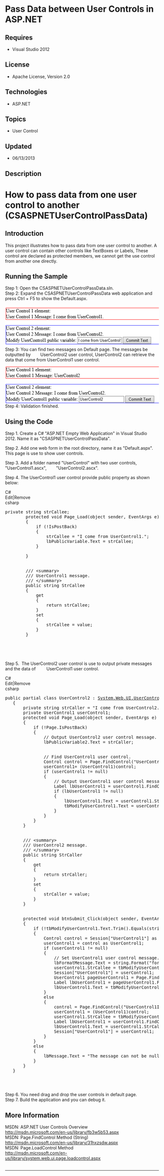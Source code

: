 # Pass Data between User Controls in ASP.NET
## Requires
- Visual Studio 2012
## License
- Apache License, Version 2.0
## Technologies
- ASP.NET
## Topics
- User Control
## Updated
- 06/13/2013
## Description

<h1>How to pass data from one user control to another (CSASPNETUserControlPassData)</h1>
<h2>Introduction</h2>
<p class="MsoNormal">This project illustrates how to pass data from one user control to another. A user control can contain other controls like TextBoxes or Labels, These control are declared as protected members, we cannot get the use control from another
 one directly.</p>
<h2>Running the Sample</h2>
<p class="MsoNormal">Step 1: Open the CSASPNETUserControlPassData.sln.<br>
Step 2: Expand the CSASPNETUserControlPassData web application and press Ctrl &#43; F5 to show the Default.aspx.</p>
<p class="MsoNormal"><span style=""><img src="84702-image.png" alt="" width="532" height="135" align="middle">
</span><br>
Step 3: You can find two messages on Default page. The messages be outputted by<span style="">&nbsp;&nbsp;&nbsp;&nbsp;&nbsp;&nbsp;&nbsp;
</span>UserControl2 user control, UserControl2 can retrieve the data that come from UserControl1 user control.</p>
<p class="MsoNormal"><span style=""><img src="84703-image.png" alt="" width="521" height="120" align="middle">
</span><br>
Step 4: Validation finished.</p>
<h2>Using the Code</h2>
<p class="MsoNormal">Step 1. Create a C# &quot;ASP.NET Empty Web Application&quot; in Visual Studio 2012. Name it as &quot;CSASPNETUserControlPassData&quot;.</p>
<p class="MsoNormal">Step 2. Add one web form in the root directory, name it as &quot;Default.aspx&quot;. This page is use to show user controls.</p>
<p class="MsoNormal">Step 3. Add a folder named &quot;UserControl&quot; with two user controls, &quot;UserControl1.ascx&quot;,<span style="">&nbsp;&nbsp;&nbsp;&nbsp;&nbsp;&nbsp;&nbsp;
</span>&quot;UserControl2.ascx&quot;.</p>
<p class="MsoNormal">Step 4. The UserControl1 user control provide public property as shown below:</p>
<div class="scriptcode">
<div class="pluginEditHolder" pluginCommand="mceScriptCode">
<div class="title"><span>C#</span></div>
<div class="pluginLinkHolder"><span class="pluginEditHolderLink">Edit</span>|<span class="pluginRemoveHolderLink">Remove</span>
</div>
<span class="hidden">csharp</span>

<pre id="codePreview" class="csharp">
private string strCallee;
&nbsp;&nbsp;&nbsp;&nbsp;&nbsp;&nbsp;&nbsp; protected void Page_Load(object sender, EventArgs e)
&nbsp;&nbsp;&nbsp;&nbsp;&nbsp;&nbsp;&nbsp; {
&nbsp;&nbsp;&nbsp;&nbsp;&nbsp;&nbsp;&nbsp;&nbsp;&nbsp;&nbsp;&nbsp; if (!IsPostBack)
&nbsp;&nbsp;&nbsp;&nbsp;&nbsp;&nbsp;&nbsp;&nbsp;&nbsp;&nbsp;&nbsp; {
&nbsp;&nbsp;&nbsp;&nbsp;&nbsp;&nbsp;&nbsp;&nbsp;&nbsp;&nbsp;&nbsp;&nbsp;&nbsp;&nbsp;&nbsp; strCallee = &quot;I come from UserControl1.&quot;;
&nbsp;&nbsp;&nbsp;&nbsp;&nbsp;&nbsp;&nbsp;&nbsp;&nbsp;&nbsp;&nbsp;&nbsp;&nbsp;&nbsp;&nbsp; lbPublicVariable.Text = strCallee;
&nbsp;&nbsp;&nbsp;&nbsp;&nbsp;&nbsp;&nbsp;&nbsp;&nbsp;&nbsp;&nbsp; }
&nbsp;&nbsp;&nbsp;&nbsp;&nbsp;&nbsp;&nbsp;&nbsp;&nbsp;&nbsp;&nbsp; 
&nbsp;&nbsp;&nbsp;&nbsp;&nbsp;&nbsp;&nbsp;&nbsp;}


&nbsp;&nbsp;&nbsp;&nbsp;&nbsp;&nbsp;&nbsp; /// &lt;summary&gt;
&nbsp;&nbsp;&nbsp;&nbsp;&nbsp;&nbsp;&nbsp; /// UserControl1 message.
&nbsp;&nbsp;&nbsp;&nbsp;&nbsp;&nbsp;&nbsp; /// &lt;/summary&gt;
&nbsp;&nbsp;&nbsp;&nbsp;&nbsp;&nbsp;&nbsp; public string StrCallee
&nbsp;&nbsp;&nbsp;&nbsp;&nbsp;&nbsp;&nbsp; {
&nbsp;&nbsp;&nbsp;&nbsp;&nbsp;&nbsp;&nbsp;&nbsp;&nbsp;&nbsp;&nbsp; get
&nbsp;&nbsp;&nbsp;&nbsp;&nbsp;&nbsp;&nbsp;&nbsp;&nbsp;&nbsp;&nbsp; {
&nbsp;&nbsp;&nbsp;&nbsp;&nbsp;&nbsp;&nbsp;&nbsp;&nbsp;&nbsp;&nbsp;&nbsp;&nbsp;&nbsp;&nbsp; return strCallee;
&nbsp;&nbsp;&nbsp;&nbsp;&nbsp;&nbsp;&nbsp;&nbsp;&nbsp;&nbsp;&nbsp; }
&nbsp;&nbsp;&nbsp;&nbsp;&nbsp;&nbsp;&nbsp;&nbsp;&nbsp;&nbsp;&nbsp; set
&nbsp;&nbsp;&nbsp;&nbsp;&nbsp;&nbsp;&nbsp;&nbsp;&nbsp;&nbsp;&nbsp; {
&nbsp;&nbsp;&nbsp;&nbsp;&nbsp;&nbsp;&nbsp;&nbsp;&nbsp;&nbsp;&nbsp;&nbsp;&nbsp;&nbsp;&nbsp; strCallee = value;
&nbsp;&nbsp;&nbsp;&nbsp;&nbsp;&nbsp;&nbsp;&nbsp;&nbsp;&nbsp;&nbsp; }
&nbsp;&nbsp;&nbsp;&nbsp;&nbsp;&nbsp;&nbsp; }

</pre>
</div>
</div>
<div class="endscriptcode">&nbsp;</div>
<p class="MsoNormal"><br>
Step 5.<span style="">&nbsp; </span>The UserControl2 user control is use to output private messages and the data of<span style="">&nbsp;&nbsp;&nbsp;&nbsp;&nbsp;&nbsp;&nbsp;&nbsp;
</span>UserControl1 user control.<span style=""> </span></p>
<div class="scriptcode">
<div class="pluginEditHolder" pluginCommand="mceScriptCode">
<div class="title"><span>C#</span></div>
<div class="pluginLinkHolder"><span class="pluginEditHolderLink">Edit</span>|<span class="pluginRemoveHolderLink">Remove</span>
</div>
<span class="hidden">csharp</span>

<pre id="codePreview" class="csharp">
public partial class UserControl2 : <a class="libraryLink" href="http://msdn.microsoft.com/en-US/library/System.Web.UI.UserControl.aspx" target="_blank" title="Auto generated link to System.Web.UI.UserControl">System.Web.UI.UserControl</a>
&nbsp;&nbsp; {
&nbsp;&nbsp;&nbsp;&nbsp;&nbsp;&nbsp; private string strCaller = &quot;I come from UserControl2.&quot;;
&nbsp;&nbsp;&nbsp;&nbsp;&nbsp;&nbsp; private UserControl1 userControl1;
&nbsp;&nbsp;&nbsp;&nbsp;&nbsp;&nbsp; protected void Page_Load(object sender, EventArgs e)
&nbsp;&nbsp;&nbsp;&nbsp;&nbsp;&nbsp; {
&nbsp;&nbsp;&nbsp;&nbsp;&nbsp;&nbsp;&nbsp;&nbsp;&nbsp;&nbsp; if (!Page.IsPostBack)
&nbsp;&nbsp;&nbsp;&nbsp;&nbsp;&nbsp;&nbsp;&nbsp;&nbsp;&nbsp; {
&nbsp;&nbsp;&nbsp;&nbsp;&nbsp;&nbsp;&nbsp;&nbsp;&nbsp;&nbsp;&nbsp;&nbsp;&nbsp;&nbsp; // Output UserControl2 user control message.
&nbsp;&nbsp;&nbsp;&nbsp;&nbsp;&nbsp;&nbsp;&nbsp;&nbsp;&nbsp;&nbsp;&nbsp;&nbsp;&nbsp; lbPublicVariable2.Text = strCaller;


&nbsp;&nbsp;&nbsp;&nbsp;&nbsp;&nbsp;&nbsp;&nbsp;&nbsp;&nbsp;&nbsp;&nbsp;&nbsp;&nbsp; // Find UserControl1 user control.
&nbsp;&nbsp;&nbsp;&nbsp;&nbsp;&nbsp;&nbsp;&nbsp;&nbsp;&nbsp;&nbsp;&nbsp;&nbsp;&nbsp; Control control = Page.FindControl(&quot;UserControl1ID&quot;);
&nbsp;&nbsp;&nbsp;&nbsp;&nbsp;&nbsp;&nbsp;&nbsp;&nbsp;&nbsp;&nbsp;&nbsp;&nbsp;&nbsp; userControl1= (UserControl1)control;
&nbsp;&nbsp;&nbsp;&nbsp;&nbsp;&nbsp;&nbsp;&nbsp;&nbsp;&nbsp;&nbsp;&nbsp;&nbsp;&nbsp; if (userControl1 != null)
&nbsp;&nbsp;&nbsp;&nbsp;&nbsp;&nbsp;&nbsp;&nbsp;&nbsp;&nbsp;&nbsp;&nbsp;&nbsp;&nbsp; {
&nbsp;&nbsp;&nbsp;&nbsp;&nbsp;&nbsp;&nbsp;&nbsp;&nbsp;&nbsp;&nbsp;&nbsp;&nbsp;&nbsp;&nbsp;&nbsp;&nbsp;&nbsp; // Output UserControl1 user control message.
&nbsp;&nbsp;&nbsp;&nbsp;&nbsp;&nbsp;&nbsp;&nbsp;&nbsp;&nbsp;&nbsp;&nbsp;&nbsp;&nbsp;&nbsp;&nbsp;&nbsp;&nbsp; Label lbUserControl1 = userControl1.FindControl(&quot;lbPublicVariable&quot;) as Label;
&nbsp;&nbsp;&nbsp;&nbsp;&nbsp;&nbsp;&nbsp;&nbsp;&nbsp;&nbsp;&nbsp;&nbsp;&nbsp;&nbsp;&nbsp;&nbsp;&nbsp;&nbsp; if (lbUserControl1 != null)
&nbsp;&nbsp;&nbsp;&nbsp;&nbsp;&nbsp;&nbsp; &nbsp;&nbsp;&nbsp;&nbsp;&nbsp;&nbsp;&nbsp;&nbsp;&nbsp;&nbsp;&nbsp;{
&nbsp;&nbsp;&nbsp;&nbsp;&nbsp;&nbsp;&nbsp;&nbsp;&nbsp;&nbsp;&nbsp;&nbsp;&nbsp;&nbsp;&nbsp;&nbsp;&nbsp;&nbsp;&nbsp;&nbsp;&nbsp;&nbsp; lbUserControl1.Text = userControl1.StrCallee;
&nbsp;&nbsp;&nbsp;&nbsp;&nbsp;&nbsp;&nbsp;&nbsp;&nbsp;&nbsp;&nbsp;&nbsp;&nbsp;&nbsp;&nbsp;&nbsp;&nbsp;&nbsp;&nbsp;&nbsp;&nbsp;&nbsp; tbModifyUserControl1.Text = userControl1.StrCallee;
&nbsp;&nbsp;&nbsp;&nbsp;&nbsp;&nbsp;&nbsp;&nbsp;&nbsp;&nbsp;&nbsp;&nbsp;&nbsp;&nbsp;&nbsp;&nbsp;&nbsp;&nbsp; }
&nbsp;&nbsp;&nbsp;&nbsp;&nbsp;&nbsp;&nbsp;&nbsp;&nbsp;&nbsp;&nbsp;&nbsp;&nbsp;&nbsp; }
&nbsp;&nbsp;&nbsp;&nbsp;&nbsp;&nbsp;&nbsp;&nbsp;&nbsp;&nbsp; }
&nbsp;&nbsp;&nbsp;&nbsp;&nbsp;&nbsp; }


&nbsp;&nbsp;&nbsp;&nbsp;&nbsp;&nbsp; /// &lt;summary&gt;
&nbsp;&nbsp;&nbsp;&nbsp;&nbsp;&nbsp; /// UserControl2 message.
&nbsp;&nbsp;&nbsp;&nbsp;&nbsp;&nbsp; /// &lt;/summary&gt;
&nbsp;&nbsp;&nbsp;&nbsp;&nbsp;&nbsp; public string StrCaller
&nbsp;&nbsp;&nbsp;&nbsp;&nbsp;&nbsp; {
&nbsp;&nbsp;&nbsp;&nbsp;&nbsp;&nbsp;&nbsp;&nbsp;&nbsp;&nbsp; get
&nbsp;&nbsp;&nbsp;&nbsp;&nbsp;&nbsp;&nbsp;&nbsp;&nbsp;&nbsp; {
&nbsp;&nbsp;&nbsp;&nbsp;&nbsp;&nbsp;&nbsp;&nbsp;&nbsp;&nbsp;&nbsp;&nbsp;&nbsp;&nbsp; return strCaller;
&nbsp;&nbsp;&nbsp;&nbsp;&nbsp;&nbsp;&nbsp;&nbsp;&nbsp;&nbsp; }
&nbsp;&nbsp;&nbsp;&nbsp;&nbsp;&nbsp;&nbsp;&nbsp;&nbsp;&nbsp; set
&nbsp;&nbsp;&nbsp;&nbsp;&nbsp;&nbsp;&nbsp;&nbsp;&nbsp;&nbsp; {
&nbsp;&nbsp;&nbsp;&nbsp;&nbsp;&nbsp;&nbsp;&nbsp;&nbsp;&nbsp;&nbsp;&nbsp;&nbsp;&nbsp; strCaller = value;
&nbsp;&nbsp;&nbsp;&nbsp;&nbsp;&nbsp;&nbsp;&nbsp;&nbsp;&nbsp; }
&nbsp;&nbsp;&nbsp;&nbsp;&nbsp;&nbsp; }


&nbsp;&nbsp;&nbsp;&nbsp;&nbsp;&nbsp; protected void btnSubmit_Click(object sender, EventArgs e)
&nbsp;&nbsp;&nbsp;&nbsp;&nbsp;&nbsp; {
&nbsp;&nbsp;&nbsp;&nbsp;&nbsp;&nbsp;&nbsp;&nbsp;&nbsp;&nbsp; if (!tbModifyUserControl1.Text.Trim().Equals(string.Empty))
&nbsp;&nbsp;&nbsp;&nbsp;&nbsp;&nbsp;&nbsp;&nbsp;&nbsp;&nbsp; {
&nbsp;&nbsp;&nbsp;&nbsp;&nbsp;&nbsp;&nbsp;&nbsp;&nbsp;&nbsp;&nbsp;&nbsp;&nbsp;&nbsp; Control control = Session[&quot;UserControl1&quot;] as Control;
&nbsp;&nbsp;&nbsp;&nbsp;&nbsp;&nbsp;&nbsp;&nbsp;&nbsp;&nbsp;&nbsp;&nbsp;&nbsp;&nbsp; userControl1 = control as UserControl1;
&nbsp;&nbsp;&nbsp;&nbsp;&nbsp;&nbsp;&nbsp;&nbsp;&nbsp;&nbsp;&nbsp;&nbsp;&nbsp;&nbsp; if (userControl1 != null)
&nbsp;&nbsp;&nbsp;&nbsp;&nbsp;&nbsp;&nbsp;&nbsp;&nbsp;&nbsp;&nbsp;&nbsp;&nbsp;&nbsp; {
&nbsp;&nbsp;&nbsp;&nbsp;&nbsp;&nbsp;&nbsp;&nbsp;&nbsp;&nbsp;&nbsp;&nbsp;&nbsp;&nbsp;&nbsp;&nbsp;&nbsp;&nbsp; // Set UserControl1 user control message.
&nbsp;&nbsp;&nbsp;&nbsp;&nbsp;&nbsp;&nbsp;&nbsp;&nbsp;&nbsp;&nbsp;&nbsp;&nbsp;&nbsp;&nbsp;&nbsp;&nbsp;&nbsp; lbFormatMessage.Text = string.Format(&quot;forward message: {0} &quot;, userControl1.StrCallee);
&nbsp;&nbsp;&nbsp;&nbsp;&nbsp;&nbsp;&nbsp;&nbsp;&nbsp;&nbsp;&nbsp;&nbsp;&nbsp;&nbsp;&nbsp;&nbsp; &nbsp;&nbsp;userControl1.StrCallee = tbModifyUserControl1.Text;
&nbsp;&nbsp;&nbsp;&nbsp;&nbsp;&nbsp;&nbsp;&nbsp;&nbsp;&nbsp;&nbsp;&nbsp;&nbsp;&nbsp;&nbsp;&nbsp;&nbsp;&nbsp; Session[&quot;UserControl1&quot;] = userControl1;
&nbsp;&nbsp;&nbsp;&nbsp;&nbsp;&nbsp;&nbsp;&nbsp;&nbsp;&nbsp;&nbsp;&nbsp;&nbsp;&nbsp;&nbsp;&nbsp;&nbsp;&nbsp; UserControl1 pageUserControl1 = Page.FindControl(&quot;UserControl1ID&quot;) as UserControl1;
&nbsp;&nbsp;&nbsp;&nbsp;&nbsp;&nbsp;&nbsp;&nbsp;&nbsp;&nbsp;&nbsp;&nbsp;&nbsp;&nbsp;&nbsp;&nbsp;&nbsp;&nbsp; Label lbUserControl1 = pageUserControl1.FindControl(&quot;lbPublicVariable&quot;) as Label;
&nbsp;&nbsp;&nbsp;&nbsp;&nbsp;&nbsp;&nbsp;&nbsp;&nbsp;&nbsp;&nbsp;&nbsp;&nbsp;&nbsp;&nbsp;&nbsp;&nbsp;&nbsp; lbUserControl1.Text = tbModifyUserControl1.Text;
&nbsp;&nbsp;&nbsp;&nbsp;&nbsp;&nbsp;&nbsp;&nbsp;&nbsp;&nbsp;&nbsp;&nbsp;&nbsp;&nbsp; }
&nbsp;&nbsp;&nbsp;&nbsp;&nbsp;&nbsp;&nbsp;&nbsp;&nbsp;&nbsp;&nbsp;&nbsp;&nbsp;&nbsp; else
&nbsp;&nbsp;&nbsp;&nbsp;&nbsp;&nbsp;&nbsp;&nbsp;&nbsp;&nbsp;&nbsp;&nbsp;&nbsp;&nbsp; {
&nbsp;&nbsp;&nbsp;&nbsp;&nbsp;&nbsp;&nbsp;&nbsp;&nbsp;&nbsp;&nbsp;&nbsp;&nbsp;&nbsp;&nbsp;&nbsp;&nbsp;&nbsp; control = Page.FindControl(&quot;UserControl1ID&quot;);
&nbsp;&nbsp;&nbsp;&nbsp;&nbsp;&nbsp;&nbsp; &nbsp;&nbsp;&nbsp;&nbsp;&nbsp;&nbsp;&nbsp;&nbsp;&nbsp;&nbsp;&nbsp;userControl1 = (UserControl1)control;
&nbsp;&nbsp;&nbsp;&nbsp;&nbsp;&nbsp;&nbsp;&nbsp;&nbsp;&nbsp;&nbsp;&nbsp;&nbsp;&nbsp;&nbsp;&nbsp;&nbsp;&nbsp; userControl1.StrCallee = tbModifyUserControl1.Text.Trim();
&nbsp;&nbsp;&nbsp;&nbsp;&nbsp;&nbsp;&nbsp;&nbsp;&nbsp;&nbsp;&nbsp;&nbsp;&nbsp;&nbsp;&nbsp;&nbsp;&nbsp;&nbsp; Label lbUserControl1 = userControl1.FindControl(&quot;lbPublicVariable&quot;) as Label;
&nbsp;&nbsp;&nbsp;&nbsp;&nbsp;&nbsp;&nbsp;&nbsp;&nbsp;&nbsp;&nbsp;&nbsp;&nbsp;&nbsp;&nbsp;&nbsp;&nbsp;&nbsp; lbUserControl1.Text = userControl1.StrCallee;
&nbsp;&nbsp;&nbsp;&nbsp;&nbsp;&nbsp;&nbsp;&nbsp;&nbsp;&nbsp;&nbsp;&nbsp;&nbsp;&nbsp;&nbsp;&nbsp;&nbsp;&nbsp; Session[&quot;UserControl1&quot;] = userControl1;
&nbsp;&nbsp;&nbsp;&nbsp;&nbsp;&nbsp;&nbsp;&nbsp;&nbsp;&nbsp;&nbsp;&nbsp;&nbsp;&nbsp; }
&nbsp;&nbsp;&nbsp;&nbsp;&nbsp;&nbsp;&nbsp;&nbsp;&nbsp;&nbsp; }
&nbsp;&nbsp;&nbsp;&nbsp;&nbsp;&nbsp;&nbsp;&nbsp;&nbsp;&nbsp; else
&nbsp;&nbsp;&nbsp;&nbsp;&nbsp;&nbsp;&nbsp;&nbsp;&nbsp;&nbsp; {
&nbsp;&nbsp;&nbsp;&nbsp;&nbsp;&nbsp;&nbsp;&nbsp;&nbsp;&nbsp;&nbsp;&nbsp;&nbsp;&nbsp; lbMessage.Text = &quot;The message can not be null.&quot;;
&nbsp;&nbsp;&nbsp;&nbsp;&nbsp;&nbsp;&nbsp;&nbsp;&nbsp;&nbsp; }
&nbsp;&nbsp;&nbsp;&nbsp;&nbsp;&nbsp; }
&nbsp;&nbsp; }

</pre>
</div>
</div>
<div class="endscriptcode">&nbsp;</div>
<p class="MsoNormal">Step 6. You need drag and drop the user controls in default page.<br>
Step 7. Build the application and you can debug it.</p>
<h2>More Information</h2>
<p class="MsoNormal">MSDN: ASP.NET User Controls Overview<br>
<a href="http://msdn.microsoft.com/en-us/library/fb3w5b53.aspx">http://msdn.microsoft.com/en-us/library/fb3w5b53.aspx</a><br>
MSDN: Page.FindControl Method (String)<br>
<a href="http://msdn.microsoft.com/en-us/library/31hxzsdw.aspx">http://msdn.microsoft.com/en-us/library/31hxzsdw.aspx</a><br>
MSDN: Page.LoadControl Method <br>
<a href="http://msdn.microsoft.com/en-us/library/system.web.ui.page.loadcontrol.aspx">http://msdn.microsoft.com/en-us/library/system.web.ui.page.loadcontrol.aspx</a><br style="">
<br style="">
</p>
<hr>
<div><a href="http://go.microsoft.com/?linkid=9759640" style="margin-top:3px"><img alt="" src="http://bit.ly/onecodelogo">
</a></div>

